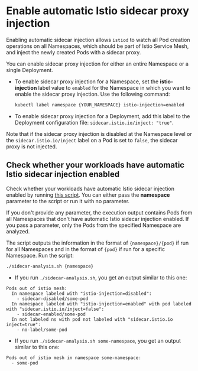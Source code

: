 # Enable automatic Istio sidecar proxy injection

Enabling automatic sidecar injection allows `istiod` to watch all Pod creation operations on all Namespaces, which should be part of Istio Service Mesh, and inject the newly created Pods with a sidecar proxy.

You can enable sidecar proxy injection for either an entire Namespace or a single Deployment.

* To enable sidecar proxy injection for a Namespace, set the **istio-injection** label value to `enabled` for the Namespace in which you want to enable the sidecar proxy injection. Use the following command:

   ```bash
   kubectl label namespace {YOUR_NAMESPACE} istio-injection=enabled
   ```

* To enable sidecar proxy injection for a Deployment, add this label to the Deployment configuration file: `sidecar.istio.io/inject: "true"`.

Note that if the sidecar proxy injection is disabled at the Namespace level or the `sidecar.istio.io/inject` label on a Pod is set to `false`, the sidecar proxy is not injected.

## Check whether your workloads have automatic Istio sidecar injection enabled

Check whether your workloads have automatic Istio sidecar injection enabled by running [this script](../../../assets/sidecar-analysis.sh). You can either pass the **namespace** parameter to the script or run it with no parameter.

If you don't provide any parameter, the execution output contains Pods from all Namespaces that don't have automatic Istio sidecar injection enabled. If you pass a parameter, only the Pods from the specified Namespace are analyzed.

The script outputs the information in the format of `{namespace}/{pod}` if run for all Namespaces and in the format of `{pod}` if run for a specific Namespace. Run the script:

```bash
./sidecar-analysis.sh {namespace}
```


* If you run `./sidecar-analysis.sh`, you get an output similar to this one:

```
Pods out of istio mesh:
  In namespace labeled with "istio-injection=disabled":
    - sidecar-disabled/some-pod
  In namespace labeled with "istio-injection=enabled" with pod labeled with "sidecar.istio.io/inject=false":
    - sidecar-enabled/some-pod
  In not labeled ns with pod not labeled with "sidecar.istio.io inject=true":
    - no-label/some-pod
```

* If you run `./sidecar-analysis.sh some-namespace`, you get an output similar to this one:

```
Pods out of istio mesh in namespace some-namespace:
  - some-pod
```
